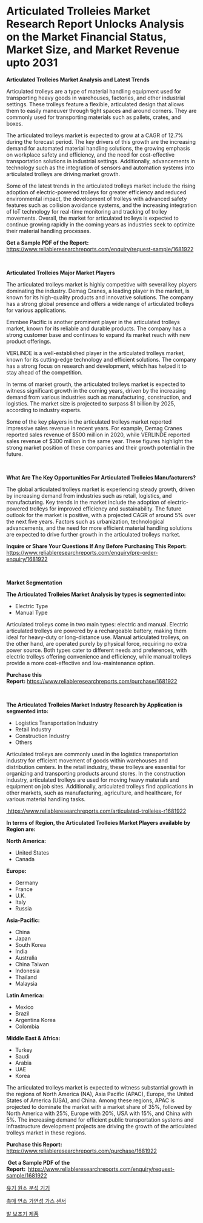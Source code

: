 <p><h1>Articulated Trolleies Market Research Report Unlocks Analysis on the Market Financial Status, Market Size, and Market Revenue upto 2031</h1></p><p><strong>Articulated Trolleies Market Analysis and Latest Trends</strong></p>
<p><p>Articulated trolleys are a type of material handling equipment used for transporting heavy goods in warehouses, factories, and other industrial settings. These trolleys feature a flexible, articulated design that allows them to easily maneuver through tight spaces and around corners. They are commonly used for transporting materials such as pallets, crates, and boxes.</p><p>The articulated trolleys market is expected to grow at a CAGR of 12.7% during the forecast period. The key drivers of this growth are the increasing demand for automated material handling solutions, the growing emphasis on workplace safety and efficiency, and the need for cost-effective transportation solutions in industrial settings. Additionally, advancements in technology such as the integration of sensors and automation systems into articulated trolleys are driving market growth.</p><p>Some of the latest trends in the articulated trolleys market include the rising adoption of electric-powered trolleys for greater efficiency and reduced environmental impact, the development of trolleys with advanced safety features such as collision avoidance systems, and the increasing integration of IoT technology for real-time monitoring and tracking of trolley movements. Overall, the market for articulated trolleys is expected to continue growing rapidly in the coming years as industries seek to optimize their material handling processes.</p></p>
<p><strong>Get a Sample PDF of the Report:&nbsp;</strong> <a href="https://www.reliableresearchreports.com/enquiry/request-sample/1681922">https://www.reliableresearchreports.com/enquiry/request-sample/1681922</a></p>
<p>&nbsp;</p>
<p><strong>Articulated Trolleies Major Market Players</strong></p>
<p><p>The articulated trolleys market is highly competitive with several key players dominating the industry. Demag Cranes, a leading player in the market, is known for its high-quality products and innovative solutions. The company has a strong global presence and offers a wide range of articulated trolleys for various applications.</p><p>Emmbee Pacific is another prominent player in the articulated trolleys market, known for its reliable and durable products. The company has a strong customer base and continues to expand its market reach with new product offerings.</p><p>VERLINDE is a well-established player in the articulated trolleys market, known for its cutting-edge technology and efficient solutions. The company has a strong focus on research and development, which has helped it to stay ahead of the competition.</p><p>In terms of market growth, the articulated trolleys market is expected to witness significant growth in the coming years, driven by the increasing demand from various industries such as manufacturing, construction, and logistics. The market size is projected to surpass $1 billion by 2025, according to industry experts.</p><p>Some of the key players in the articulated trolleys market reported impressive sales revenue in recent years. For example, Demag Cranes reported sales revenue of $500 million in 2020, while VERLINDE reported sales revenue of $300 million in the same year. These figures highlight the strong market position of these companies and their growth potential in the future.</p></p>
<p>&nbsp;</p>
<p><strong>What Are The Key Opportunities For Articulated Trolleies Manufacturers?</strong></p>
<p><p>The global articulated trolleys market is experiencing steady growth, driven by increasing demand from industries such as retail, logistics, and manufacturing. Key trends in the market include the adoption of electric-powered trolleys for improved efficiency and sustainability. The future outlook for the market is positive, with a projected CAGR of around 5% over the next five years. Factors such as urbanization, technological advancements, and the need for more efficient material handling solutions are expected to drive further growth in the articulated trolleys market.</p></p>
<p><strong>Inquire or Share Your Questions If Any Before Purchasing This Report:</strong> <a href="https://www.reliableresearchreports.com/enquiry/pre-order-enquiry/1681922">https://www.reliableresearchreports.com/enquiry/pre-order-enquiry/1681922</a></p>
<p>&nbsp;</p>
<p><strong>Market Segmentation</strong></p>
<p><strong>The Articulated Trolleies Market Analysis by types is segmented into:</strong></p>
<p><ul><li>Electric Type</li><li>Manual Type</li></ul></p>
<p><p>Articulated trolleys come in two main types: electric and manual. Electric articulated trolleys are powered by a rechargeable battery, making them ideal for heavy-duty or long-distance use. Manual articulated trolleys, on the other hand, are operated purely by physical force, requiring no extra power source. Both types cater to different needs and preferences, with electric trolleys offering convenience and efficiency, while manual trolleys provide a more cost-effective and low-maintenance option.</p></p>
<p><strong>Purchase this Report:&nbsp;</strong><a href="https://www.reliableresearchreports.com/purchase/1681922">https://www.reliableresearchreports.com/purchase/1681922</a></p>
<p>&nbsp;</p>
<p><strong>The Articulated Trolleies Market Industry Research by Application is segmented into:</strong></p>
<p><ul><li>Logistics Transportation Industry</li><li>Retail Industry</li><li>Construction Industry</li><li>Others</li></ul></p>
<p><p>Articulated trolleys are commonly used in the logistics transportation industry for efficient movement of goods within warehouses and distribution centers. In the retail industry, these trolleys are essential for organizing and transporting products around stores. In the construction industry, articulated trolleys are used for moving heavy materials and equipment on job sites. Additionally, articulated trolleys find applications in other markets, such as manufacturing, agriculture, and healthcare, for various material handling tasks.</p></p>
<p><a href="https://www.reliableresearchreports.com/articulated-trolleies-r1681922">&nbsp;https://www.reliableresearchreports.com/articulated-trolleies-r1681922</a></p>
<p><strong>In terms of Region, the Articulated Trolleies Market Players available by Region are:</strong></p>
<p>
    <p> <strong> North America: </strong>
        <ul>
            <li>United States</li>
            <li>Canada</li>
        </ul>
        </p> 
    <p> <strong> Europe: </strong>
        <ul>
            <li>Germany</li>
            <li>France</li>
            <li>U.K.</li>
            <li>Italy</li>
            <li>Russia</li>
        </ul>
        </p> 
    <p> <strong> Asia-Pacific: </strong>
        <ul>
            <li>China</li>
            <li>Japan</li>
            <li>South Korea</li>
            <li>India</li>
            <li>Australia</li>
            <li>China Taiwan</li>
            <li>Indonesia</li>
            <li>Thailand</li>
            <li>Malaysia</li>
        </ul>
        </p> 
    <p> <strong> Latin America: </strong>
        <ul>
            <li>Mexico</li>
            <li>Brazil</li>
            <li>Argentina Korea</li>
            <li>Colombia</li>
        </ul>
        </p> 
    <p> <strong> Middle East & Africa: </strong>
        <ul>
            <li>Turkey</li>
            <li>Saudi</li>
            <li>Arabia</li>
            <li>UAE</li>
            <li>Korea</li>
        </ul>
    </p>
    </p>
<p><p>The articulated trolleys market is expected to witness substantial growth in the regions of North America (NA), Asia Pacific (APAC), Europe, the United States of America (USA), and China. Among these regions, APAC is projected to dominate the market with a market share of 35%, followed by North America with 25%, Europe with 20%, USA with 15%, and China with 5%. The increasing demand for efficient public transportation systems and infrastructure development projects are driving the growth of the articulated trolleys market in these regions.</p></p>
<p><strong>Purchase this Report: </strong><a href="https://www.reliableresearchreports.com/purchase/1681922">https://www.reliableresearchreports.com/purchase/1681922</a></p>
<p>&nbsp;<strong>Get a Sample PDF of the Report:&nbsp;&nbsp;</strong><a href="https://www.reliableresearchreports.com/enquiry/request-sample/1681922">https://www.reliableresearchreports.com/enquiry/request-sample/1681922</a></p>
<p><strong></strong></p>
<p><p><a href="https://github.com/courtney23pratt/Market-Research-Report-List-1/blob/main/280589592163.md">유기 원소 분석 기기</a></p><p><a href="https://github.com/oajzkywllm460/Market-Research-Report-List-2/blob/main/1351349105054.md">촉매 연소 가연성 가스 센서</a></p><p><a href="https://github.com/HarrisonKitto2022/Market-Research-Report-List-1/blob/main/193873392164.md">발 보조기 제품</a></p></p>